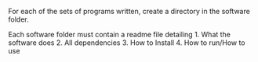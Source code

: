 For each of the sets of programs written, create a directory in the software folder. 

Each software folder must contain a readme file detailing
		1. What the software does
		2. All dependencies
		3. How to Install
		4. How to run/How to use
